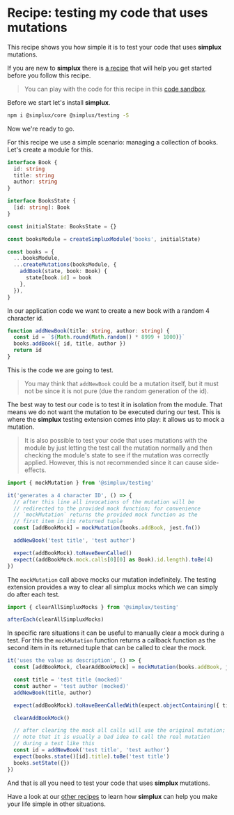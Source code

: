 # Recipe: testing my code that uses mutations

This recipe shows you how simple it is to test your code that uses **simplux** mutations.

If you are new to **simplux** there is [a recipe](../../basics/getting-started#readme) that will help you get started before you follow this recipe.

> You can play with the code for this recipe in this [code sandbox](https://codesandbox.io/s/github/MrWolfZ/simplux/tree/master/recipes/advanced/testing-code-using-mutations).

Before we start let's install **simplux**.

```sh
npm i @simplux/core @simplux/testing -S
```

Now we're ready to go.

For this recipe we use a simple scenario: managing a collection of books. Let's create a module for this.

```ts
interface Book {
  id: string
  title: string
  author: string
}

interface BooksState {
  [id: string]: Book
}

const initialState: BooksState = {}

const booksModule = createSimpluxModule('books', initialState)

const books = {
  ...booksModule,
  ...createMutations(booksModule, {
    addBook(state, book: Book) {
      state[book.id] = book
    },
  }),
}
```

In our application code we want to create a new book with a random 4 character id.

```ts
function addNewBook(title: string, author: string) {
  const id = `${Math.round(Math.random() * 8999 + 1000)}`
  books.addBook({ id, title, author })
  return id
}
```

This is the code we are going to test.

> You may think that `addNewBook` could be a mutation itself, but it must not be since it is not pure (due the random generation of the id).

The best way to test our code is to test it in isolation from the module. That means we do not want the mutation to be executed during our test. This is where the **simplux** testing extension comes into play: it allows us to mock a mutation.

> It is also possible to test your code that uses mutations with the module by just letting the test call the mutation normally and then checking the module's state to see if the mutation was correctly applied. However, this is not recommended since it can cause side-effects.

```ts
import { mockMutation } from '@simplux/testing'

it('generates a 4 character ID', () => {
  // after this line all invocations of the mutation will be
  // redirected to the provided mock function; for convenience
  // `mockMutation` returns the provided mock function as the
  // first item in its returned tuple
  const [addBookMock] = mockMutation(books.addBook, jest.fn())

  addNewBook('test title', 'test author')

  expect(addBookMock).toHaveBeenCalled()
  expect((addBookMock.mock.calls[0][0] as Book).id.length).toBe(4)
})
```

The `mockMutation` call above mocks our mutation indefinitely. The testing extension provides a way to clear all simplux mocks which we can simply do after each test.

```ts
import { clearAllSimpluxMocks } from '@simplux/testing'

afterEach(clearAllSimpluxMocks)
```

In specific rare situations it can be useful to manually clear a mock during a test. For this the `mockMutation` function returns a callback function as the second item in its returned tuple that can be called to clear the mock.

```ts
it('uses the value as description', () => {
  const [addBookMock, clearAddBookMock] = mockMutation(books.addBook, jest.fn())

  const title = 'test title (mocked)'
  const author = 'test author (mocked)'
  addNewBook(title, author)

  expect(addBookMock).toHaveBeenCalledWith(expect.objectContaining({ title, author }))

  clearAddBookMock()

  // after clearing the mock all calls will use the original mutation;
  // note that it is usually a bad idea to call the real mutation
  // during a test like this
  const id = addNewBook('test title', 'test author')
  expect(books.state()[id].title).toBe('test title')
  books.setState({})
})
```

And that is all you need to test your code that uses **simplux** mutations.

Have a look at our [other recipes](../../../../..#recipes) to learn how **simplux** can help you make your life simple in other situations.
